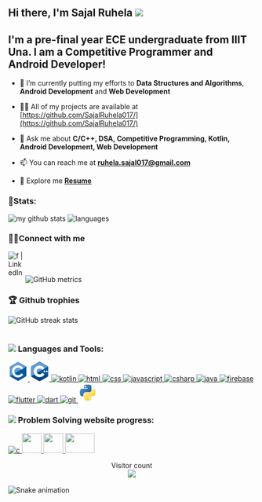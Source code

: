 ## Hi there, I'm Sajal Ruhela <img src="https://media.giphy.com/media/hvRJCLFzcasrR4ia7z/giphy.gif" width="25px">

## I'm a pre-final year ECE undergraduate from IIIT Una. I am a Competitive Programmer and Android Developer!

- 🌱 I’m currently putting my efforts to **Data Structures and Algorithms**, **Android Development** and **Web Development**

- 👨‍💻 All of my projects are available at [https://github.com/SajalRuhela017/](https://github.com/SajalRuhela017/)

- 💬 Ask me about **C/C++, DSA, Competitive Programming, Kotlin, Android Development, Web Development**

- 📫 You can reach me at **ruhela.sajal017@gmail.com**

- 📄 Explore me **[Resume](https://bit.ly/3UqvQWI)**

### 👦Stats:

<div align="left">

<!-- ![profile visit](https://komarev.com/ghpvc/?username=SajalRuhela017)  -->

<p align="left">
<img src="https://github-readme-stats.vercel.app/api?username=SajalRuhela017&show_icons=true&theme=buefy" alt="my github stats" width="420"/>&nbsp;<img src="https://github-readme-stats.vercel.app/api/top-langs/?username=SajalRuhela017&layout=compact&theme=buefy" alt="languages" height="165">
</p>
</div>

### 👨‍💻Connect with me

[<img align="left" alt="f | LinkedIn" width="35px" src="https://cdn.jsdelivr.net/npm/simple-icons@v3/icons/linkedin.svg" />][linkedin]
<br />
<br />

![GitHub metrics](https://metrics.lecoq.io/SajalRuhela017) <br>

### 🏆 Github trophies

![GitHub streak stats](https://github-readme-streak-stats.herokuapp.com/?user=SajalRuhela017)  
<br />

### <img src="https://media.giphy.com/media/WUlplcMpOCEmTGBtBW/giphy.gif" width="50"> Languages and Tools:

<p align="left">
	<a href="https://www.cprogramming.com/" target="_blank">
		<img src="https://raw.githubusercontent.com/devicons/devicon/master/icons/c/c-original.svg" alt="c" width="40" height="40"/>
	</a>
	<a href="https://www.w3schools.com/cpp/" target="_blank">
		<img src="https://raw.githubusercontent.com/devicons/devicon/master/icons/cplusplus/cplusplus-original.svg" alt="cplusplus" width="40" height="40"/>
	</a>
	<a href="https://kotlinlang.org/" target="_blank">
		<img src="https://upload.wikimedia.org/wikipedia/commons/0/06/Kotlin_Icon.svg" alt="kotlin" width="40" height="40"/>
	</a>
	<a href="https://developer.mozilla.org/en-US/docs/Web/HTML" target="_blank">
		<img src="https://cdn-icons-png.flaticon.com/512/732/732212.png" alt="html" width="40" height="40"/>
	</a>
	<a href="https://developer.mozilla.org/en-US/docs/Web/CSS" target="_blank">
		<img src="https://cdn-icons-png.flaticon.com/512/732/732190.png" alt="css" width="40" height="40"/>
	</a>
	<a href="https://devdocs.io/javascript/" target="_blank">
		<img src="https://cdn-icons-png.flaticon.com/512/1199/1199124.png" alt="javascript" width="40" height="40"/>
	</a>
	<a href="https://learn.microsoft.com/en-us/dotnet/csharp/" target="_blank">
		<img src="https://cdn-icons-png.flaticon.com/512/6132/6132221.png" alt="csharp" width="40" height="40"/>
	</a>
	<a href="https://docs.oracle.com/en/java/" target="_blank">
		<img src="https://cdn-icons-png.flaticon.com/512/5968/5968282.png" alt="java" width="40" height="40"/>
	</a>
	<a href="https://firebase.google.com/" target="_blank">
		<img src="https://www.vectorlogo.zone/logos/firebase/firebase-icon.svg" alt="firebase" width="40" height="40"/>
	</a>
	<a href="https://flutter.dev" target="_blank">
		<img src="https://www.vectorlogo.zone/logos/flutterio/flutterio-icon.svg" alt="flutter" width="40" height="40"/>
	</a>
	<a href="https://dart.dev" target="_blank">
		<img src="https://www.vectorlogo.zone/logos/dartlang/dartlang-icon.svg" alt="dart" width="40" height="40"/>
	</a>
	<a href="https://git-scm.com/" target="_blank">
		<img src="https://www.vectorlogo.zone/logos/git-scm/git-scm-icon.svg" alt="git" width="40" height="40"/>
	</a>
	<a href="https://www.python.org" target="_blank">
		<img src="https://raw.githubusercontent.com/devicons/devicon/master/icons/python/python-original.svg" alt="python" width="40" height="40"/>
	</a>
</p>

### <img src="https://media.giphy.com/media/5h0piMX8ku0xj97W0t/giphy.gif" width="50"> Problem Solving website progress:

<p align="left">
	<a href="https://leetcode.com/rhsajal_017/" target="_blank">
		<img src="https://media.glassdoor.com/sqll/1763822/leetcode-squarelogo-1524799041565.png" alt="c" width="40" height="40"/>
	</a>
	<a href="https://codeforces.com/profile/rhsajal_017" target="_blank">
		<img src="https://image.winudf.com/v2/image/Y29tLlNvZnRUZWNocy5Db2RlRm9yY2VzX2ljb25fMF9jOTA3NjNhMA/icon.png?w=170&fakeurl=1"  width="40" height="40"/>
	</a>
	<a href="https://auth.geeksforgeeks.org/user/sajalruhela/" target="_blank">
		<img src="https://media.geeksforgeeks.org/wp-content/uploads/20210915115837/gfg3-300x300.png" width="40" height="40"/>
	</a>
	<a href="https://www.codechef.com/users/rhsajal_107" target="_blank">
		<img src="https://img.shields.io/badge/CodeChef-%23964B00.svg?style=for-the-badge&logo=CodeChef&logoColor=white" width="60" height="40"/>
	</a>
</p>

[linkedin]: https://www.linkedin.com/in/sajal-ruhela/

<p align="center"> 
  Visitor count<br>
  <img src="https://profile-counter.glitch.me/SajalRuhela017/count.svg" />
</p>

![Snake animation](https://github.com/SajalRuhela017/blob/output/github-contribution-grid-snake.svg)

<!---
SajalRuhela017/SajalRuhela017 is a ✨ special ✨ repository because its `README.md` (this file) appears on your GitHub profile.
You can click the Preview link to take a look at your changes.
--->
